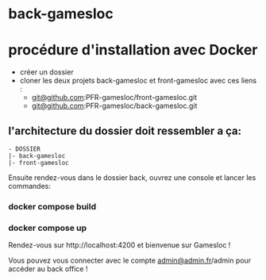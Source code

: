 # back-gamesloc

# procédure d'installation avec Docker
- créer un dossier
- cloner les deux projets back-gamesloc et front-gamesloc avec ces liens :
    - git@github.com:PFR-gamesloc/front-gamesloc.git
    - git@github.com:PFR-gamesloc/back-gamesloc.git

## l'architecture du dossier doit ressembler a ça:
    - DOSSIER 
    |- back-gamesloc
    |- front-gamesloc

Ensuite rendez-vous dans le dossier back, ouvrez une console et lancer les commandes: 
  ### docker compose build
  ### docker compose up

Rendez-vous sur http://localhost:4200 et bienvenue sur Gamesloc !

Vous pouvez vous connecter avec le compte admin@admin.fr/admin pour accéder au back office !
